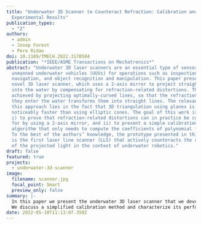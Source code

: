 ```yaml
---
title: "Underwater 3D Scanner to Counteract Refraction: Calibration and
  Experimental Results"
publication_types:
  - "2"
authors:
  - admin
  - Josep Forest
  - Pere Ridao
doi: 10.1109/TMECH.2022.3170504
publication: "*IEEE/ASME Transactions on Mechatronics*"
abstract: "Underwater 3D laser scanners are an essential type of sensor used by
  unmanned underwater vehicles (UUVs) for operations such as inspection,
  navigation, and object recognition and manipulation. This paper presents a
  novel 3D laser scanner, which uses a 2-axis mirror to project straight lines
  into the water by compensating for refraction-related distortions. This is
  achieved by projecting optimally-curved lines, so that the refraction when
  they enter the water transforms them into straight lines. The relevance of
  this approach lies in the fact that 3D triangulation using planes is
  noticeably faster than using elliptic cones. The goal of this work is twofold:
  i) to prove that refraction-related distortions can in practice be compensated
  for by using a 2-axis mirror, and ii) to present a simple calibration
  algorithm that only needs to compute the coefficients of polynomial functions.
  To the best of the authors’ knowledge, the prototype presented in this paper
  is the first laser line scanner (LLS) that actively counteracts the refraction
  of the projected light in the context of underwater robotics."
draft: false
featured: true
projects:
  - underwater-3d-scanner
image:
  filename: scanner.jpg
  focal_point: Smart
  preview_only: false
summary: |-
  In this paper we present the underwater 3D laser scanner that we developed.
  We discuss a simplified calibration method and characterize its performance.
date: 2022-05-10T11:13:07.358Z
---
```

